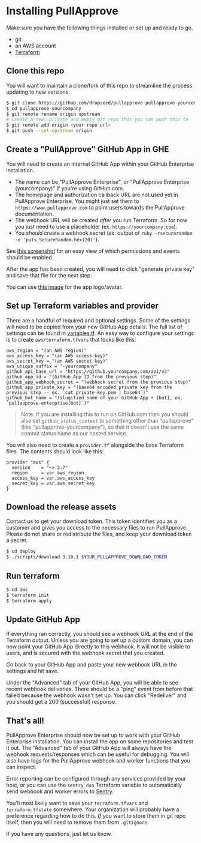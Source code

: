 # Installing PullApprove

Make sure you have the following things installed or set up and ready to go.

- git
- an AWS account
- [Terraform](https://www.terraform.io/downloads.html)

## Clone this repo

You will want to maintain a clone/fork of this repo to streamline the process updating to new versions.

```sh
$ git clone https://github.com/dropseed/pullapprove pullapprove-yourcompany
$ cd pullapprove-yourcompany
$ git remote rename origin upstream
# Create a new, private and empty git repo that you can push this to
$ git remote add origin <your repo url>
$ git push --set-upstream origin
```

## Create a "PullApprove" GitHub App in GHE

You will need to create an internal GitHub App within your GitHub Enterprise
installation.

- The name can be "PullApprove Enterprise", or "PullApprove Enterprise (yourcompany)" if you're using GitHub.com.
- The homepage and authorization callback URL are not used yet in PullApprove Enterprise. You might just set them to `https://www.pullapprove.com` to point users towards the PullApprove documentation.
- The webhook URL will be created *after* you run Terraform. So for now you just need to use a placeholder (ex. `https://yourcompany.com`).
- You *should* create a webhook secret (ex. output of `ruby -rsecurerandom -e 'puts SecureRandom.hex(20)'`).

See [this screenshot](img/github-app-settings.png) for an easy view of
which permissions and events should be enabled.

After the app has been created, you will need to click "generate private key"
and save that file for the next step.

You can use [this image](img/github-app-logo.png) for the app logo/avatar.

## Set up Terraform variables and provider

There are a handful of required and optional settings. Some of the settings will
need to be copied from your new GitHub App details. The full list of settings
can be found in [variables.tf](../aws/variables.tf). An easy way to configure your
settings is to create `aws/terraform.tfvars` that looks like this:

```hcl
aws_region = "(an AWS region)"
aws_access_key = "(an AWS access key)"
aws_secret_key = "(an AWS secret key)"
aws_unique_suffix = "-yourcompany"
github_api_base_url = "https://github.yourcompany.com/api/v3"
github_app_id = "(GitHub App ID from the previous step)"
github_app_webhook_secret = "(webhook secret from the previous step)"
github_app_private_key = "(base64 encoded private key from the previous step -- ex. `cat private-key.pem | base64`)"
github_bot_name = "(slugified name of your GitHub App + [bot], ex. `pullapprove-enterprise[bot]`)"
```

> Note: If you are installing this to run on GitHub.com then you should also set `github_status_context` to something other than "pullapprove" (like "pullapprove-yourcompany"), so that it doesn't use the same commit status name as our hosted service.


You will also need to create a `provider.tf` alongside the base Terraform files.
The contents should look like this:

```hcl
provider "aws" {
  version    = "~> 2.7"
  region     = var.aws_region
  access_key = var.aws_access_key
  secret_key = var.aws_secret_key
}
```

## Download the release assets

Contact us to get your download token.
This token identifies you as a customer and gives you access to the necessary files to run PullApprove. Please do not share or redistribute the files,
and keep your download token a secret.

```sh
$ cd deploy
$ ./scripts/download 3.10.1 $YOUR_PULLAPPROVE_DOWNLOAD_TOKEN
```

## Run terraform

```sh
$ cd aws
$ terraform init
$ terraform apply
```

## Update GitHub App

If everything ran correctly, you should see a webhook URL at the end of the
Terraform output. Unless you are going to set up a custom domain, you can now
point your GitHub App directly to this webhook. It will not be visible to users,
and is secured with the webhook secret that you created.

Go back to your GitHub App and paste your new webhook URL in the settings and
hit save.

Under the "Advanced" tab of your GitHub App, you will be able to see recent
webhook deliveries. There should be a "ping" event from before that failed
because the webhook wasn't set up. You can click "Redeliver" and you should get
a 200 (successful) response.

## That's all!

PullApprove Enterprise should now be set up to work with your GitHub Enterprise
installation. You can install the app on some repositories and test it out. The
"Advanced" tab of your GitHub App will always have the webhook
requests/responses which can be useful for debugging. You will also have logs
for the PullApprove webhook and worker functions that you can inspect.

Error reporting can be configured through any services provided by your host, or
you can use the `sentry_dsn` Terraform variable to automatically send webhook
and worker errors to [Sentry](https://sentry.io).

You'll most likely want to save your `terraform.tfvars` and `terraform.tfstate`
somewhere. Your organization will probably have a preference regarding how to do
this. *If* you want to store them in git repo itself, then you will need
to remove them from `.gitignore`.

If you have any questions, just let us know.
